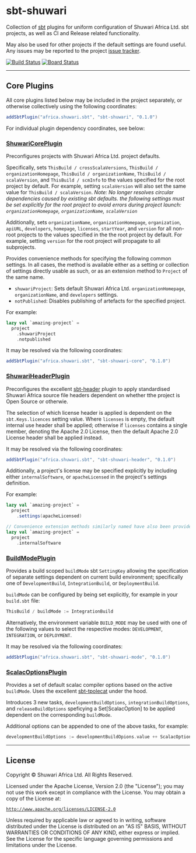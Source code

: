 # sbt-shuwari

Collection of [sbt](https://scala-sbt.org) plugins for uniform configuration of Shuwari Africa Ltd. sbt projects, as well
as CI and Release related functionality.

May also be used for other projects if the default settings are found useful.
Any issues may be reported to the project [issue tracker](https://dev.azure.com/shuwari/sbt-shuwari/_workitems/create/issue).

[![Build Status](https://github.com/unganisha/sbt-shuwari/actions/workflows/build.yml/badge.svg)](https://github.com/unganisha/sbt-shuwari/actions/workflows/build.yml)
[![Board Status](https://dev.azure.com/shuwari/79d8b623-e785-4397-8c14-0a0b3645f461/eaa58a91-e40a-46a5-b8f7-cfa30dbece27/_apis/work/boardbadge/bc91e17a-5d52-4d3a-aec3-e9a2678b1a10?columnOptions=1)](https://dev.azure.com/shuwari/79d8b623-e785-4397-8c14-0a0b3645f461/_boards/board/t/eaa58a91-e40a-46a5-b8f7-cfa30dbece27/Microsoft.RequirementCategory/)
__________________________________

## Core Plugins

All core plugins listed below may be included in the project separately, or otherwise collectively using the following coordinates:

```scala
addSbtPlugin("africa.shuwari.sbt", "sbt-shuwari", "0.1.0")
```

For individual plugin dependency coordinates, see below:

### [ShuwariCorePlugin](modules/core/src/main/scala/africa/shuwari/sbt/ShuwariCorePlugin.scala)

Preconfigures projects with Shuwari Africa Ltd. project defaults.
  
Specifically, sets `ThisBuild / crossScalaVersions`, `ThisBuild / organizationHomepage`, `ThisBuild / organizationName`, `ThisBuild / scalaVersion`,
and `ThisBuild / scmInfo` to the values specified for the root project by default. For example, setting `scalaVersion`
will also set the same value for `ThisBuild / scalaVersion`. *Note: No longer resolves circular dependencies caused by existing sbt defaults. the following*
*settings must be set explicitly for the root project to avoid errors during project launch: `organizationHomepage`, `organizationName`, `scalaVersion`*

Additionally, sets `organizationName`, `organizationHomepage`, `organization`, `apiURL`, `developers`, `homepage`, `licenses`, `startYear`, and `version`
for all non-root projects to the values specified in the the root project by default. For example, setting `version` for the root project will propagate
to all subprojects.

Provides convenience methods for specifying the following common settings. In all cases, the method is available either as a setting or collection of settings
directly usable as such, or as an extension method to `Project` of the same name.

- `shuwariProject`: Sets default Shuwari Africa Ltd. `organizationHomepage`, `organizationName`, and `developers` settings.
- `notPublished`: Disables publishing of artefacts for the specified project.

For example:

```scala
lazy val `amazing-project` =
  project
    .shuwariProject
    .notpublished
```

It may be resolved via the following coordinates:

```scala
addSbtPlugin("africa.shuwari.sbt", "sbt-shuwari-core", "0.1.0")
```

### [ShuwariHeaderPlugin](modules/header/src/main/scala/africa/shuwari/sbt/ShuwariHeaderPlugin.scala)

Preconfigures the excellent [sbt-header](https://github.com/sbt/sbt-header) plugin to apply standardised
Shuwari Africa source file headers dependent on whether tthe project is Open Source or otherwie.

The selection of which license header is applied is dependent on the `sbt.Keys.licences` setting value. Where
`licenses` is empty, the default internal use header shall be applied; otherwise if `licenses` contains a single
member, denoting the Apache 2.0 License, then the default Apache 2.0 License header shall be applied instead.

It may be resolved via the following coordinates:

```scala
addSbtPlugin("africa.shuwari.sbt", "sbt-shuwari-header", "0.1.0")
```

Additionally, a project's license may be specified explicitly by including either `internalSoftware`, or `apacheLicensed`
in the project's settings definition.

For example:

```scala
lazy val `amazing-project` =
  project
    .settings(apacheLicensed)

// Convenience extension methods similarly named have also been provided to allow the same with less boilerplate code.
lazy val `amazing-project` =
  project
    .internalSoftware
```

### [BuildModePlugin](modules/mode/src/main/scala/africa/shuwari/sbt/BuildModePlugin.scala)

Provides a build scoped `buildMode` sbt `SettingKey` allowing the specification of separate settings dependent on
current build environment; specifically one of `DevelopmentBuild`, `IntegrationBuild`, or `DeploymentBuild`.

`buildMode` can be configured by being set explicitly, for example in your `build.sbt` file:

```scala
ThisBuild / buildMode := IntegrationBuild
```

Alternatively, the environment variable `BUILD_MODE` may be used with one of the following values to select the respective
modes: `DEVELOPMENT`, `INTEGRATION`, or `DEPLOYMENT`.

It may be resolved via the following coordinates:

```scala
addSbtPlugin("africa.shuwari.sbt", "sbt-shuwari-mode", "0.1.0")
```

### [ScalacOptionsPlugin](modules/scalac/src/main/scala/africa/shuwari/sbt/ScalacOptionsPlugin.scala)

Provides a set of default scalac compiler options based on the active  `buildMode`. Uses the excellent [sbt-tpolecat](https://github.com/typelevel/sbt-tpolecat)
under the hood.

Introduces 3 new tasks, `developmentBuildOptions`, `integrationBuildOptions`, and `releaseBuildOptions` speficying a Set[ScalacOption] to be applied dependent
on the corresponding `buildMode`.

Additional options can be appended to one of the above tasks, for example:

```scala
developmentBuildOptions := developmentBuildOpions.value ++ ScalacOptions.languageExperimentalMacros
```

__________________________________

## License

Copyright © Shuwari Africa Ltd. All Rights Reserved.

Licensed under the Apache License, Version 2.0 (the "License");
you may not use this work except in compliance with the License.
You may obtain a copy of the License at:

  [`http://www.apache.org/licenses/LICENSE-2.0`](https://www.apache.org/licenses/LICENSE-2.0)

Unless required by applicable law or agreed to in writing, software
distributed under the License is distributed on an "AS IS" BASIS,
WITHOUT WARRANTIES OR CONDITIONS OF ANY KIND, either express or implied.
See the License for the specific language governing permissions and
limitations under the License.

